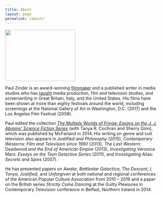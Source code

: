 ```yaml
---
title: About
layout: page
permalink: /about/
---
```


<span class="fl padding-right">
    <img class='page' width="230" height="169" alt="" title="site pic 2" src="{{ 'assets/images/2011/06/site-pic-2.jpg' | absolute_url }}" />
</span>

Paul Zinder is an award-winning <a href="{{ 'films' | absolute_url }}">filmmaker</a> and a published writer in media studies who has <a title="Teaching" href="{{ 'teaching' | absolute_url }}">taught</a> media production, film and television studies, and screenwriting in Great Britain, Italy, and the United States.  His films have been shown at more than eighty festivals around the world, including screenings at the National Gallery of Art in Washington, D.C. (2017) and the Los Angeles Film Festival (2008).

Paul edited the collection <a title="The Multiple Worlds of Fringe: Essays on the J.J. Abrams Science Fiction Series" href="http://www.amazon.com/Multiple-Worlds-Fringe-Science-Fiction/dp/0786475676/ref=sr_1_1?s=books&amp;ie=UTF8&amp;qid=1433589206&amp;sr=1-1&amp;keywords=multiple+worlds+of+fringe" target="_blank" rel="noopener noreferrer"><em>The Multiple Worlds of </em>Fringe<em>: Essays on the J. J. Abrams&#8217; Science Fiction Series</em></a> (with Tanya R. Cochran and Sherry Ginn), which was published by McFarland in 2014.  His writing on genre and cult television also appears in Justified <em>and Philosophy</em> (2015), <em>Contemporary Westerns: Film and Television since 1990</em> (2013), <em>The Last Western:</em> Deadwood <em>and the End of American Empire</em> (2013), <em>Investigating</em> Veronica Mars<em>: Essays on the Teen Detective Series</em> (2011), and <em>Investigating</em> Alias<em>: Secrets and Spies</em> (2007).

He has presented papers on <em>Awake</em>, <em>Battlestar Galactica</em>, <em>The Descent</em>, <em>I, Tonya</em>, <em>Justified, </em>and <em>Unforgiven</em> at both national and regional conferences of the American Popular Culture Association from 2010 – 2019 and a paper on the British series <em>Strictly Come Dancing</em>  at the Guilty Pleasures in Contemporary Television conference in Belfast, Northern Ireland in 2014.
